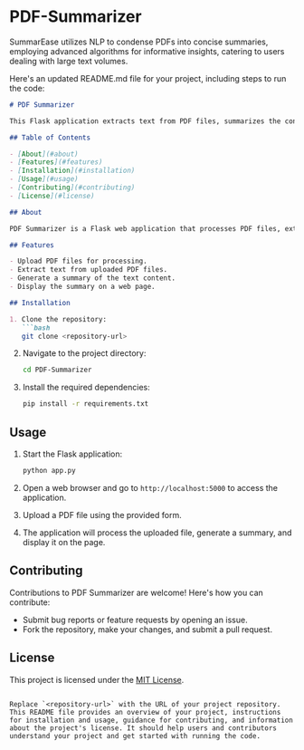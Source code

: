 # PDF-Summarizer
SummarEase utilizes NLP to condense PDFs into concise summaries, employing advanced algorithms for informative insights, catering to users dealing with large text volumes.

Here's an updated README.md file for your project, including steps to run the code:

```markdown
# PDF Summarizer

This Flask application extracts text from PDF files, summarizes the content, and displays the summary.

## Table of Contents

- [About](#about)
- [Features](#features)
- [Installation](#installation)
- [Usage](#usage)
- [Contributing](#contributing)
- [License](#license)

## About

PDF Summarizer is a Flask web application that processes PDF files, extracts the main content, and generates a summary using text summarization techniques.

## Features

- Upload PDF files for processing.
- Extract text from uploaded PDF files.
- Generate a summary of the text content.
- Display the summary on a web page.

## Installation

1. Clone the repository:
   ```bash
   git clone <repository-url>
   ```

2. Navigate to the project directory:
   ```bash
   cd PDF-Summarizer
   ```

3. Install the required dependencies:
   ```bash
   pip install -r requirements.txt
   ```

## Usage

1. Start the Flask application:
   ```bash
   python app.py
   ```

2. Open a web browser and go to `http://localhost:5000` to access the application.

3. Upload a PDF file using the provided form.

4. The application will process the uploaded file, generate a summary, and display it on the page.

## Contributing

Contributions to PDF Summarizer are welcome! Here's how you can contribute:

- Submit bug reports or feature requests by opening an issue.
- Fork the repository, make your changes, and submit a pull request.

## License

This project is licensed under the [MIT License](LICENSE).
```

Replace `<repository-url>` with the URL of your project repository. This README file provides an overview of your project, instructions for installation and usage, guidance for contributing, and information about the project's license. It should help users and contributors understand your project and get started with running the code.
